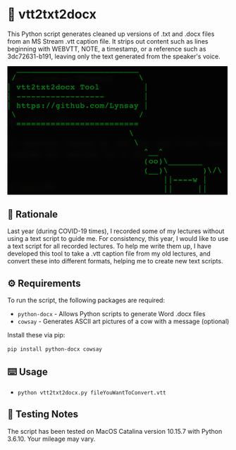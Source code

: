 # 📃 vtt2txt2docx
This Python script generates cleaned up versions of .txt and .docx files from an MS Stream .vtt caption file.  It strips out content such as lines beginning with WEBVTT, NOTE, a timestamp, or a reference such as 3dc72631-b191, leaving only the text generated from the speaker's voice.

<img src="https://raw.githubusercontent.com/Lynsay/vtt2txt2docx/main/gfx/vtt2txt2docx.png" alt="vtt2txt2docx on the command line" width="500"/>


## 🤔 Rationale
Last year (during COVID-19 times), I recorded some of my lectures without using a text script to guide me.  For consistency, this year, I would like to use a text script for all recorded lectures.  To help me write them up, I have developed this tool to take a .vtt caption file from my old lectures, and convert these into different formats, helping me to create new text scripts.

## ⚙️ Requirements
To run the script, the following packages are required:

* `python-docx` - Allows Python scripts to generate Word .docx files
* `cowsay` - Generates ASCII art pictures of a cow with a message (optional)

Install these via pip:

`pip install python-docx cowsay`

## ⌨️ Usage
* `python vtt2txt2docx.py fileYouWantToConvert.vtt`

## 🔨 Testing Notes
The script has been tested on MacOS Catalina version 10.15.7 with Python 3.6.10. Your mileage may vary.

